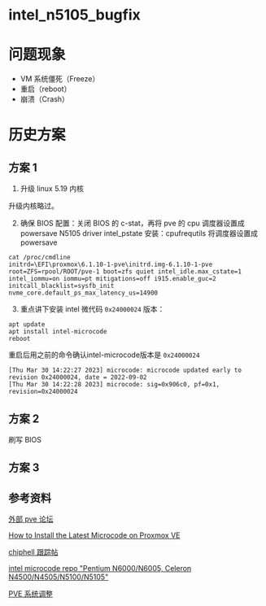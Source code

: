 # intel_n5105_bugfix

# 问题现象

* VM 系统僵死（Freeze）
* 重启（reboot）
* 崩溃（Crash）

# 历史方案

## 方案 1

1. 升级 linux 5.19 内核

升级内核略过。

2. 确保 BIOS 配置：关闭 BIOS 的 c-stat，再将 pve 的 cpu 调度器设置成 powersave
   N5105 driver intel_pstate
   安装：cpufrequtils
   将调度器设置成 powersave

```shell
cat /proc/cmdline
initrd=\EFI\proxmox\6.1.10-1-pve\initrd.img-6.1.10-1-pve root=ZFS=rpool/ROOT/pve-1 boot=zfs quiet intel_idle.max_cstate=1 intel_iommu=on iommu=pt mitigations=off i915.enable_guc=2 initcall_blacklist=sysfb_init nvme_core.default_ps_max_latency_us=14900
```

3. 重点讲下安装 intel 微代码 ``0x24000024`` 版本：

```shell
apt update
apt install intel-microcode
reboot
```

重启后用之前的命令确认intel-microcode版本是 ``0x24000024``

```shell
[Thu Mar 30 14:22:27 2023] microcode: microcode updated early to revision 0x24000024, date = 2022-09-02
[Thu Mar 30 14:22:28 2023] microcode: sig=0x906c0, pf=0x1, revision=0x24000024
```

## 方案 2

刷写 BIOS

## 方案 3

## 参考资料

[外部 pve 论坛](https://forum.proxmox.com/threads/vm-freezes-irregularly.111494/page-31)

[How to Install the Latest Microcode on Proxmox VE](https://cyrusyip.org/en/post/2023/01/31/install-microcode-on-proxmox/)

[chiphell 跟踪帖](https://www.chiphell.com/forum.php?mod=viewthread&tid=2446440&extra=&ordertype=1&page=1&mobile=no)

[intel microcode repo "Pentium N6000/N6005, Celeron N4500/N4505/N5100/N5105"](https://github.com/intel/Intel-Linux-Processor-Microcode-Data-Files/releases)

[PVE 系统调整](https://gitee.com/callmer/pve_toss_notes/blob/master/03.PVE%E7%B3%BB%E7%BB%9F%E8%B0%83%E6%95%B4.md)

